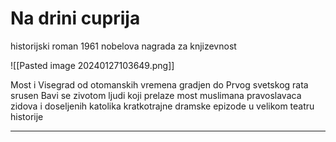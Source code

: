 # Na drini cuprija
historijski roman
1961 nobelova nagrada za knjizevnost

![[Pasted image 20240127103649.png]]

Most i Visegrad od otomanskih vremena gradjen do Prvog svetskog rata srusen
Bavi se zivotom ljudi koji prelaze most 
muslimana pravoslavaca zidova i doseljenih katolika
kratkotrajne dramske epizode u velikom teatru historije

---


